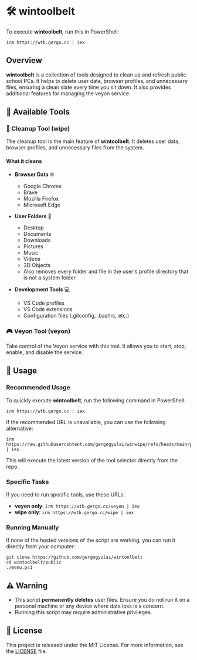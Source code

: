# 🛠 wintoolbelt

To execute **wintoolbelt**, run this in PowerShell:
```
irm https://wtb.gergo.cc | iex
```

## Overview
**wintoolbelt** is a collection of tools designed to clean up and refresh public school PCs. It helps to delete user data, browser profiles, and unnecessary files, ensuring a clean slate every time you sit down. It also provides additional features for managing the veyon service.

## 🧰 Available Tools

### 🧹 Cleanup Tool (wipe)
The cleanup tool is the main feature of **wintoolbelt**. It deletes user data, browser profiles, and unnecessary files from the system. 

#### What it cleans
- **Browser Data** 🌐
  - Google Chrome
  - Brave
  - Mozilla Firefox
  - Microsoft Edge

- **User Folders** 📁
  - Desktop
  - Documents
  - Downloads
  - Pictures
  - Music
  - Videos
  - 3D Objects
  - Also removes every folder and file in the user's profile directory that is not a system folder
  
- **Development Tools** 💻
  - VS Code profiles
  - VS Code extensions
  - Configuration files (.gitconfig, .bashrc, etc.)

### 🎮 Veyon Tool (veyon)
Take control of the Veyon service with this tool. It allows you to start, stop, enable, and disable the service.

## 🚀 Usage

### Recommended Usage
To quickly execute **wintoolbelt**, run the following command in PowerShell:
```
irm https://wtb.gergo.cc | iex
```
If the recommended URL is unavailable, you can use the following alternative:
```
irm https://raw.githubusercontent.com/gergogyulai/winwipe/refs/heads/main/public/menu.ps1 | iex
```
This will execute the latest version of the tool selector directly from the repo.

### Specific Tasks
If you need to run specific tools, use these URLs:
- **veyon only**: `irm https://wtb.gergo.cc/veyon | iex`
- **wipe only**: `irm https://wtb.gergo.cc/wipe | iex`

### Running Manually
If none of the hosted versions of the script are working, you can run it directly from your computer:
```
git clone https://github.com/gergogyulai/wintoolbelt
cd wintoolbelt/public
./menu.ps1
```

## ⚠️ Warning
- This script **permanently deletes** user files. Ensure you do not run it on a personal machine or any device where data loss is a concern.
- Running this script may require administrative privileges.

## 📜 License
This project is released under the MIT License. For more information, see the [LICENSE](LICENSE) file.